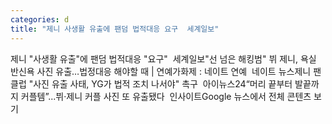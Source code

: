 ```yaml
---
categories: d
title: "제니 사생활 유출에 팬덤 법적대응 요구  세계일보"
---
```

제니 "사생활 유출"에 팬덤 법적대응 "요구"&nbsp;&nbsp;세계일보"선 넘은 해킹범" 뷔 제니, 욕실 반신욕 사진 유출…법정대응 해야할 때 | 연예가화제 : 네이트 연예&nbsp;&nbsp;네이트 뉴스제니 팬클럽 "사진 유출 사태, YG가 법적 조치 나서야" 촉구&nbsp;&nbsp;아이뉴스24“머리 끝부터 발끝까지 커플템”...뷔·제니 커플 사진 또 유출됐다&nbsp;&nbsp;인사이트Google 뉴스에서 전체 콘텐츠 보기